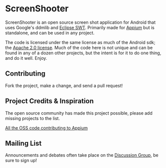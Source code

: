ScreenShooter
=============

ScreenShooter is an open source screen shot application for Android that uses
Google's ddmlib and [Eclipse SWT](http://www.eclipse.org/swt/).  Primarily made for [Appium](http://github.com/appium/appium)
but is standalone, and can be used in any project.

The code is licensed under the same license as much of the Android sdk; the
[Apache 2.0 license](http://www.apache.org/licenses/LICENSE-2.0.html).  Much of the code here is not unique and can be found in
any of a dozen other projects, but the intent is for it to do one thing, and
do it well.  Enjoy.

Contributing
------------
Fork the project, make a change, and send a pull request!

Project Credits & Inspiration
------------
The open source community has made this project possible, please add missing projects to the list.

[All the OSS code contributing to Appium](https://github.com/appium/appium/wiki/Credits)

Mailing List
-----------
Announcements and debates often take place on the [Discussion Group](https://groups.google.com/d/forum/appium-discuss), be sure to sign up!

